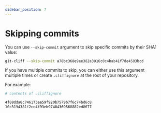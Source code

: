 ```yaml
---
sidebar_position: 7
---
```


# Skipping commits

You can use `--skip-commit` argument to skip specific commits by their SHA1 value:

```bash
git-cliff --skip-commit a78bc368e9ee382a3016c0c4bab41f7de4503bcd
```

If you have multiple commits to skip, you can either use this argument multiple times or create `.cliffignore` at the root of your repository.

For example:

```bash
# contents of .cliffignore

4f88dda8c746173ea59f920b7579b7f6c74bd6c8
10c3194381f2cc4f93eb97404369568882ed8677
```
